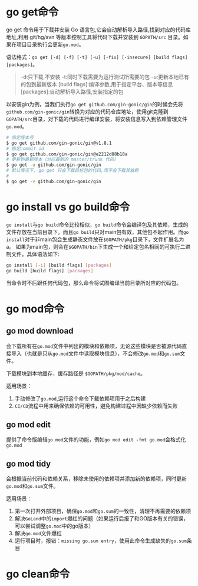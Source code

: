 # go get命令

go get 命令用于下载并安装 Go 语言包,它会自动解析导入路径,找到对应的代码库地址,利用 git/hg/svn 等版本控制工具将代码下载并安装到 `GOPATH/src` 目录。如果在项目目录执行会更新`go.mod`。

语法格式：`go get [-d] [-f] [-t] [-u] [-fix] [-insecure] [build flags] [packages]`。

> -d:只下载,不安装
> -t:同时下载需要为运行测试所需要的包
> -u:更新本地已有的包到最新版本
> [build flags]:编译参数,用于指定平台、版本等信息
> [packages]:自动解析导入路径,安装指定的包

以安装gin为例，当我们执行`go get github.com/gin-gonic/gin`的时候会先将 `github.com/gin-gonic/gin`转换为对应的代码仓库地址，使用git克隆到`GOPATH/src`目录，对下载的代码进行编译安装，将安装信息写入到依赖管理文件`go.mod`。

```bash
# 指定版本号
$ go get github.com/gin-gonic/gin@v1.8.1
# 指定commit id
$ go get github.com/gin-gonic/gin@e2212d88b18a
# 更新到最新版本（对应最新的 master/trunk 代码）
$ go get -u github.com/gin-gonic/gin
# 默认情况下, go get 只会下载目标包的代码,而不会下载其依赖
# 
$ go get -v github.com/gin-gonic/gin
```

# go install vs go build命令

`go install`与`go build`命令比较相似，`go build`命令会编译包及其依赖，生成的文件存放在当前目录下。而且`go build`只对main包有效，其他包不起作用。而`go install`对于非main包会生成静态文件放在`$GOPATH/pkg`目录下，文件扩展名为a。 如果为main包，则会在`$GOPATH/bin`下生成一个和给定包名相同的可执行二进制文件。具体语法如下:

```bash
go install [-i] [build flags] [packages]
go build [build flags] [packages]
```

当命令时不后跟任何代码包，那么命令将试图编译当前目录所对应的代码包。


# go mod命令

## go mod download

会下载所有在`go.mod`文件中列出的模块和依赖项，无论这些模块是否被源代码直接导入（也就是只从`go.mod`文件中读取模块信息），不会修改`go.mod`和`go.sum`文件。

下载模块到本地缓存，缓存路径是 `$GOPATH/pkg/mod/cache`。

适用场景：
1. 手动修改了`go.mod`,运行这个命令下载依赖项用于之后构建
2. `CI/CD`流程中用来确保依赖的可用性，避免构建过程中因缺少依赖而失败

## go mod edit

提供了命令版编辑`go.mod`文件的功能，例如`go mod edit -fmt go.mod`会格式化`go.mod`

## go mod tidy

会根据当前代码和依赖关系，移除未使用的依赖项并添加新的依赖项，同时更新`go.mod`和`go.sum`文件。

适用场景：
1. 第一次打开外部项目，确保`go.mod`和`go.sum`的一致性，清理不再需要的依赖项
2. 解决`GoLand`中的`import`爆红的问题（如果运行后报了和GO版本有关的错误，可以尝试调整`go.mod`中的go版本）
3. 解决`go.mod`文件爆红
4. 运行项目时，报错：`missing go.sum entry`，使用此命令生成缺失的`go.sum`条目


# go clean命令


